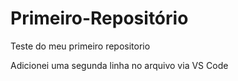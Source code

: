 # Primeiro-Repositório
 Teste do meu primeiro repositorio

 Adicionei uma segunda linha no arquivo via VS Code
